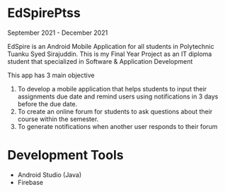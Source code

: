# EdSpirePtss
September 2021 - December 2021

EdSpire is an Android Mobile Application for all students in Polytechnic Tuanku Syed Sirajuddin.
This is my Final Year Project as an IT diploma student that specialized in Software & Application Development

This app has 3 main objective
1) To develop a mobile application that helps students to input their assignments due date and remind users using notifications in 3 days before the due date.
2) To create an online forum for students to ask questions about their course within the semester.
3) To generate notifications when another user responds to their forum

# Development Tools
- Android Studio (Java)
- Firebase
